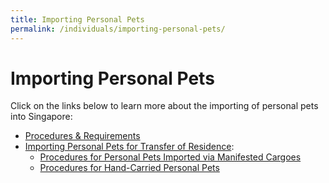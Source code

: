 ```yaml
---
title: Importing Personal Pets
permalink: /individuals/importing-personal-pets/
---
```

# Importing Personal Pets

Click on the links below to learn more about the importing of personal pets  into Singapore:

-   [Procedures & Requirements](/businesses/importing-goods/import-procedures/importing-of-personal-pets)
-   [Importing Personal Pets for Transfer of Residence](/businesses/importing-goods/import-procedures/importing-of-personal-pets):
    -   [Procedures for Personal Pets Imported via Manifested Cargoes](/businesses/importing-goods/import-procedures/importing-of-personal-pets)
    -   [Procedures for Hand-Carried Personal Pets](/businesses/importing-goods/import-procedures/importing-of-personal-pets)
